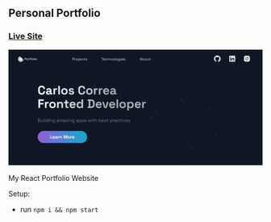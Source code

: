 ## Personal Portfolio

### [Live Site](https://carloscorreaportfolio.netlify.app/)

![Portfolio Website](./public/images/ScreenShot.PNG)

My React Portfolio Website

Setup:
- run ```npm i && npm start```
